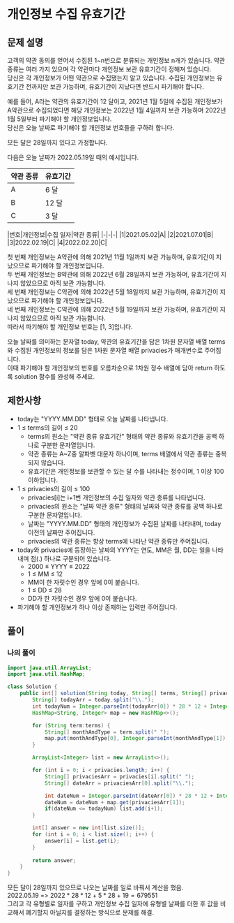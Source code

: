 # 개인정보 수집 유효기간
## 문제 설명
고객의 약관 동의를 얻어서 수집된 1~n번으로 분류되는 개인정보 n개가 있습니다. 약관 종류는 여러 가지 있으며 각 약관마다 개인정보 보관 유효기간이 정해져 있습니다.  
당신은 각 개인정보가 어떤 약관으로 수집됐는지 알고 있습니다. 수집된 개인정보는 유효기간 전까지만 보관 가능하며, 유효기간이 지났다면 반드시 파기해야 합니다.

예를 들어, A라는 약관의 유효기간이 12 달이고, 2021년 1월 5일에 수집된 개인정보가 A약관으로 수집되었다면 해당 개인정보는 2022년 1월 4일까지 보관 가능하며 2022년 1월 5일부터 파기해야 할 개인정보입니다.  
당신은 오늘 날짜로 파기해야 할 개인정보 번호들을 구하려 합니다.  

모든 달은 28일까지 있다고 가정합니다.  

다음은 오늘 날짜가 2022.05.19일 때의 예시입니다.  

|약관 종류|유효기간|
|-|-|
|A|6 달|
|B|12 달|
|C|3 달| 

|번호|개인정보|수집 일자|약관 종류|
|-|-|-|
|1|2021.05.02|A|
|2|2021.07.01|B|
|3|2022.02.19|C|
|4|2022.02.20|C|

첫 번째 개인정보는 A약관에 의해 2021년 11월 1일까지 보관 가능하며, 유효기간이 지났으므로 파기해야 할 개인정보입니다.  
두 번째 개인정보는 B약관에 의해 2022년 6월 28일까지 보관 가능하며, 유효기간이 지나지 않았으므로 아직 보관 가능합니다.  
세 번째 개인정보는 C약관에 의해 2022년 5월 18일까지 보관 가능하며, 유효기간이 지났으므로 파기해야 할 개인정보입니다.  
네 번째 개인정보는 C약관에 의해 2022년 5월 19일까지 보관 가능하며, 유효기간이 지나지 않았으므로 아직 보관 가능합니다.  
따라서 파기해야 할 개인정보 번호는 [1, 3]입니다.  

오늘 날짜를 의미하는 문자열 today, 약관의 유효기간을 담은 1차원 문자열 배열 terms와 수집된 개인정보의 정보를 담은 1차원 문자열 배열 privacies가 매개변수로 주어집니다.  
이때 파기해야 할 개인정보의 번호를 오름차순으로 1차원 정수 배열에 담아 return 하도록 solution 함수를 완성해 주세요.

## 제한사항
* today는 "YYYY.MM.DD" 형태로 오늘 날짜를 나타냅니다.
* 1 ≤ terms의 길이 ≤ 20
  * terms의 원소는 "약관 종류 유효기간" 형태의 약관 종류와 유효기간을 공백 하나로 구분한 문자열입니다.
  * 약관 종류는 A~Z중 알파벳 대문자 하나이며, terms 배열에서 약관 종류는 중복되지 않습니다.
  * 유효기간은 개인정보를 보관할 수 있는 달 수를 나타내는 정수이며, 1 이상 100 이하입니다.
* 1 ≤ privacies의 길이 ≤ 100
  * privacies[i]는 i+1번 개인정보의 수집 일자와 약관 종류를 나타냅니다.
  * privacies의 원소는 "날짜 약관 종류" 형태의 날짜와 약관 종류를 공백 하나로 구분한 문자열입니다.
  * 날짜는 "YYYY.MM.DD" 형태의 개인정보가 수집된 날짜를 나타내며, today 이전의 날짜만 주어집니다.
  * privacies의 약관 종류는 항상 terms에 나타난 약관 종류만 주어집니다.
* today와 privacies에 등장하는 날짜의 YYYY는 연도, MM은 월, DD는 일을 나타내며 점(.) 하나로 구분되어 있습니다.
  * 2000 ≤ YYYY ≤ 2022
  * 1 ≤ MM ≤ 12
  * MM이 한 자릿수인 경우 앞에 0이 붙습니다.
  * 1 ≤ DD ≤ 28
  * DD가 한 자릿수인 경우 앞에 0이 붙습니다.
* 파기해야 할 개인정보가 하나 이상 존재하는 입력만 주어집니다.

## 풀이
### 나의 풀이
```java
import java.util.ArrayList;
import java.util.HashMap;

class Solution {
    public int[] solution(String today, String[] terms, String[] privacies) {
        String[] todayArr = today.split("\\.");
        int todayNum = Integer.parseInt(todayArr[0]) * 28 * 12 + Integer.parseInt(todayArr[1]) * 28 + Integer.parseInt(todayArr[2]);
        HashMap<String, Integer> map = new HashMap<>();

        for (String term:terms) {
            String[] monthAndType = term.split(" ");
            map.put(monthAndType[0], Integer.parseInt(monthAndType[1]) * 28);
        }

        ArrayList<Integer> list = new ArrayList<>();

        for (int i = 0; i < privacies.length; i++) {
            String[] privaciesArr = privacies[i].split(" ");
            String[] dateArr = privaciesArr[0].split("\\.");

            int dateNum = Integer.parseInt(dateArr[0]) * 28 * 12 + Integer.parseInt(dateArr[1]) * 28 + Integer.parseInt(dateArr[2]);
            dateNum = dateNum + map.get(privaciesArr[1]);
            if(dateNum <= todayNum) list.add(i+1);
        }

        int[] answer = new int[list.size()];
        for (int i = 0; i < list.size(); i++) {
            answer[i] = list.get(i);
        }
        
        return answer;
    }
}
```  
모든 달이 28일까지 있으므로 나오는 날짜를 일로 바꿔서 계산을 했음.  
2022.05.19 => $2022*28*12+5*28+19 = 679551$  
그리고 각 유형별로 일자를 구하고 개인정보 수집 일자에 유형별 날짜를 더한 후 값을 비교해서 폐기할지 아닐지를 결정하는 방식으로 문제를 해결.